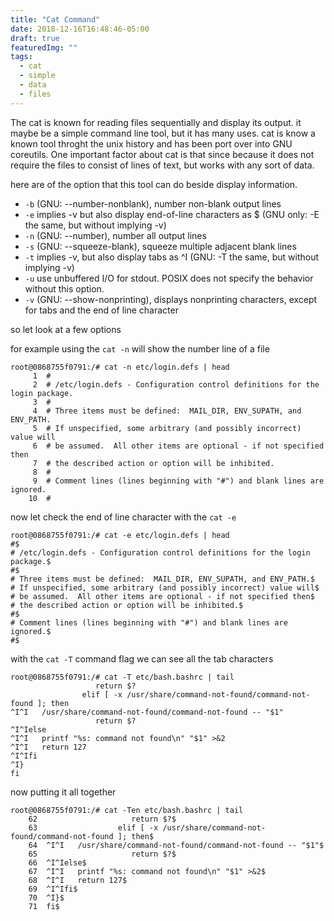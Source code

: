 ```yaml
---
title: "Cat Command"
date: 2018-12-16T16:48:46-05:00
draft: true
featuredImg: ""
tags: 
  - cat
  - simple
  - data
  - files
---
```


The cat is known for reading files sequentially and display its output. it
maybe be a simple command line tool, but it has many uses. cat is know a known
tool throght the unix history and has been port over into GNU coreutils. One
important factor about cat is that since because it does not require the files to 
consist of lines of text, but works with any sort of data. 

here are of the option that this tool can do beside display information.

- `-b` (GNU: --number-nonblank), number non-blank output lines
- `-e` implies -v but also display end-of-line characters as $ (GNU only: -E the same, but without implying -v)
- `-n` (GNU: --number), number all output lines
- `-s` (GNU: --squeeze-blank), squeeze multiple adjacent blank lines
- `-t` implies -v, but also display tabs as ^I (GNU: -T the same, but without implying -v)
- `-u` use unbuffered I/O for stdout. POSIX does not specify the behavior without this option.
- `-v` (GNU: --show-nonprinting), displays nonprinting characters, except for tabs and the end of line character

so let look at a few options

for example using the `cat -n` will show the number line of a file

```
root@0868755f0791:/# cat -n etc/login.defs | head
     1	#
     2	# /etc/login.defs - Configuration control definitions for the login package.
     3	#
     4	# Three items must be defined:  MAIL_DIR, ENV_SUPATH, and ENV_PATH.
     5	# If unspecified, some arbitrary (and possibly incorrect) value will
     6	# be assumed.  All other items are optional - if not specified then
     7	# the described action or option will be inhibited.
     8	#
     9	# Comment lines (lines beginning with "#") and blank lines are ignored.
    10	#

```

now let check the end of line character with the `cat -e`

```
root@0868755f0791:/# cat -e etc/login.defs | head
#$
# /etc/login.defs - Configuration control definitions for the login package.$
#$
# Three items must be defined:  MAIL_DIR, ENV_SUPATH, and ENV_PATH.$
# If unspecified, some arbitrary (and possibly incorrect) value will$
# be assumed.  All other items are optional - if not specified then$
# the described action or option will be inhibited.$
#$
# Comment lines (lines beginning with "#") and blank lines are ignored.$
#$

```

with the `cat -T` command flag we can see all the tab characters

```
root@0868755f0791:/# cat -T etc/bash.bashrc | tail
                   return $?
                elif [ -x /usr/share/command-not-found/command-not-found ]; then
^I^I   /usr/share/command-not-found/command-not-found -- "$1"
                   return $?
^I^Ielse
^I^I   printf "%s: command not found\n" "$1" >&2
^I^I   return 127
^I^Ifi
^I}
fi
```

now putting it all together

```
root@0868755f0791:/# cat -Ten etc/bash.bashrc | tail
    62	                   return $?$
    63	                elif [ -x /usr/share/command-not-found/command-not-found ]; then$
    64	^I^I   /usr/share/command-not-found/command-not-found -- "$1"$
    65	                   return $?$
    66	^I^Ielse$
    67	^I^I   printf "%s: command not found\n" "$1" >&2$
    68	^I^I   return 127$
    69	^I^Ifi$
    70	^I}$
    71	fi$
```
